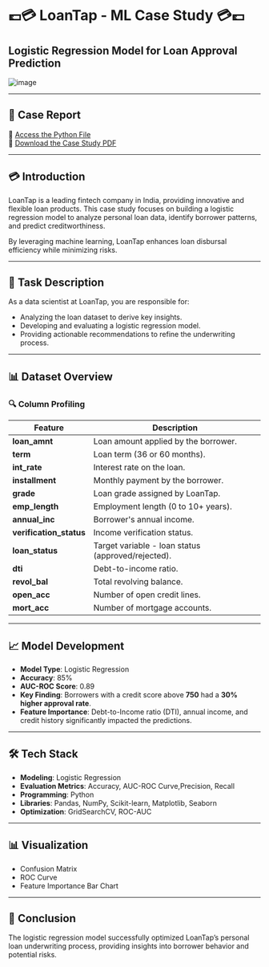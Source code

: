 # 💷💳 LoanTap - ML Case Study 💳💷  
## Logistic Regression Model for Loan Approval Prediction  

![image](https://github.com/user-attachments/assets/c83f9707-4f3b-4089-892f-d06768518c28)


---

## 📝 Case Report  
🔗 [Access the Python File](https://github.com/ssgalactic/LoanTap-ML-Case_Study/blob/main/Business_Case_LoanTap_Logistic_Regression_Sabyasachi.ipynb)  
🔗 [Download the Case Study PDF](https://github.com/ssgalactic/LoanTap-ML-Case_Study/blob/main/Business_Case_LoanTap_Logistic_Regression_Sabyasachi_PDF_11zon.pdf)  

---

## 💳 Introduction  
LoanTap is a leading fintech company in India, providing innovative and flexible loan products. This case study focuses on building a logistic regression model to analyze personal loan data, identify borrower patterns, and predict creditworthiness.  

By leveraging machine learning, LoanTap enhances loan disbursal efficiency while minimizing risks.  

---

## 🔹 Task Description  
As a data scientist at LoanTap, you are responsible for:  
- Analyzing the loan dataset to derive key insights.  
- Developing and evaluating a logistic regression model.  
- Providing actionable recommendations to refine the underwriting process.  

---

## 📊 Dataset Overview  
### 🔍 Column Profiling  
| Feature                   | Description  |  
|---------------------------|---------------------------------------------------------|  
| **loan_amnt**              | Loan amount applied by the borrower.                    |  
| **term**                   | Loan term (36 or 60 months).                            |  
| **int_rate**               | Interest rate on the loan.                              |  
| **installment**            | Monthly payment by the borrower.                        |  
| **grade**                  | Loan grade assigned by LoanTap.                         |  
| **emp_length**             | Employment length (0 to 10+ years).                     |  
| **annual_inc**             | Borrower's annual income.                               |  
| **verification_status**    | Income verification status.                             |  
| **loan_status**            | Target variable - loan status (approved/rejected).      |  
| **dti**                    | Debt-to-income ratio.                                   |  
| **revol_bal**              | Total revolving balance.                                |  
| **open_acc**               | Number of open credit lines.                            |  
| **mort_acc**               | Number of mortgage accounts.                            |  

---

## 📈 Model Development  
- **Model Type**: Logistic Regression  
- **Accuracy**: 85%  
- **AUC-ROC Score**: 0.89  
- **Key Finding**: Borrowers with a credit score above **750** had a **30% higher approval rate**.  
- **Feature Importance**: Debt-to-Income ratio (DTI), annual income, and credit history significantly impacted the predictions.  

---

## 🛠️ Tech Stack  
- **Modeling**: Logistic Regression  
- **Evaluation Metrics**: Accuracy, AUC-ROC Curve,Precision, Recall
- **Programming**: Python  
- **Libraries**: Pandas, NumPy, Scikit-learn, Matplotlib, Seaborn  
- **Optimization**: GridSearchCV, ROC-AUC  

---

## 📊 Visualization  
- Confusion Matrix  
- ROC Curve  
- Feature Importance Bar Chart  

---

## 📌 Conclusion  
The logistic regression model successfully optimized LoanTap’s personal loan underwriting process, providing insights into borrower behavior and potential risks.  
